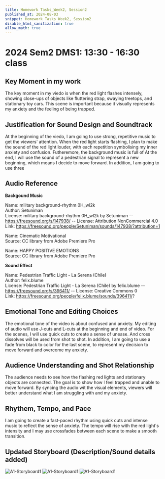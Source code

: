 ```yaml
---
title: Homework Tasks_Week2, Session2
published_at: 2024-08-03
snippet: Homework Tasks_Week2, Session2
disable_html_sanitization: true
allow_math: true
---
```

#  2024 Sem2 DMS1: 13:30 - 16:30 class

## Key Moment in my work ##
The key moment in my viedo is when the red light flashes intensely, showing close-ups of objects like fluttering strap, swaying treetops, and stationary toy cars. This scene is important because it visually represents my anxiety and the feeling of being trapped. 

## Justification for Sound Design and Soundtrack ##
At the beginning of the viedo, I am going to use strong, repetitive music to get the viewers' attention. When the red light starts flashing, I plan to make the sound of the red light louder, with each repetition symbolising my inner anxiety and confusion. Futheremore, the background music is full of At the end, I will use the sound of a pedestrian signal to represent a new beginning, which means I decide to move forward. In addition, I am going to use three 

## Audio Reference ## 
   
**Backgound Music**

   Name: military background-rhythm 0H_wl2k <br>
   Author: Setuniman <br>
   License: military background-rhythm 0H_wl2k by Setuniman -- https://freesound.org/s/147938/ -- License: Attribution NonCommercial 4.0 <br>
   Link: https://freesound.org/people/Setuniman/sounds/147938/?attribution=1 <br>


   Name: Cinematic Motivational <br>
   Source: CC library from Adobe Premiere Pro

   Name: HAPPY POSITIVE EMOTIONS <br>
   Source: CC library from Adobe Premiere Pro

**Sound Effect**

   Name: Pedestrian Traffic Light - La Serena (Chile) <br>
   Author: felix.blume <br>
   License: Pedestrian Traffic Light - La Serena (Chile) by felix.blume -- https://freesound.org/s/396411/ -- License: Creative Commons 0 <br>
   Link: https://freesound.org/people/felix.blume/sounds/396411/?

## Emotional Tone and Editing Choices ##
The emotional tone of the video is about confused and anxiety. My editing of audio will use J-cuts and L-cuts at the beginning and end of video. For the scenes, I will use quick cuts to create a sense of unease. And cross dissolves will be used from shot to shot. In addition, I am going to use a fade from black to color for the last scene, to represent my decision to move forward and overcome my anxiety. 

## Audience Understanding and Shot Relationship ##
The audience needs to see how the flashing red lights and stationary objects are connected. The goal is to show how I feel trapped and unable to move forward. By syncing the audio wit the visual elements, viewers will better understand what I am struggling with and my anxiety.

## Rhythem, Tempo, and Pace ##
I am going to create a fast-paced rhythm using quick cuts and intense music to reflect the sense of anxiety. The tempo will rise with the red light's intensity and I may use crossfades between each scene to make a smooth transition.


## Updated Storyboard (Description/Sound details added) ##

![A1-Storyboard1](Page1(updated).jpg)
![A1-Storyboard1](Page2(updated).jpg)
![A1-Storyboard1](Page3(updated).jpg)



